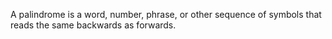 A palindrome is a word, number, phrase, or other sequence of symbols that reads the same backwards as forwards.
